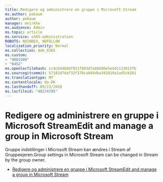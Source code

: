 ```yaml
---
title: Redigere og administrere en gruppe i Microsoft Stream
ms.author: pebaum
author: pebaum
manager: mnirkhe
ms.audience: Admin
ms.topic: article
ms.service: o365-administration
ROBOTS: NOINDEX, NOFOLLOW
localization_priority: Normal
ms.collection: Adm_O365
ms.custom:
- "9001509"
- "6452"
ms.openlocfilehash: cc4c64468df911f803d7abbb90e5edd1123013fb
ms.sourcegitcommit: 57102d7daf32f370cab84dba342819a1ad5cb261
ms.translationtype: MT
ms.contentlocale: da-DK
ms.lasthandoff: 09/23/2020
ms.locfileid: "48274795"
---
```

# <a name="edit-and-manage-a-group-in-microsoft-stream"></a><span data-ttu-id="d798b-102">Redigere og administrere en gruppe i Microsoft Stream</span><span class="sxs-lookup"><span data-stu-id="d798b-102">Edit and manage a group in Microsoft Stream</span></span>

<span data-ttu-id="d798b-103">Gruppe indstillinger i Microsoft Stream kan ændres i Stream af Gruppeejeren.</span><span class="sxs-lookup"><span data-stu-id="d798b-103">Group settings in Microsoft Stream can be changed in Stream by the group owner.</span></span>  

- [<span data-ttu-id="d798b-104">Redigere og administrere en gruppe i Microsoft Stream</span><span class="sxs-lookup"><span data-stu-id="d798b-104">Edit and manage a group in Microsoft Stream</span></span>](https://docs.microsoft.com/stream/portal-manage-groups)
